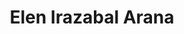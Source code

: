 ---
title: Elen Irazabal Arana
type: landing

sections:
  - block: hero
    content:
      title: Elen Irazabal Arana
      cta:
        label: '**Learn More**'
        url: '#about'
      cta_alt:
        label: View CV
        url: files/cv_elen_irazabal.pdf
      cta_note:
        label: ''
      text: |-
        **Isaac Asimov Fellow**
        
        **PhD(c) in Law and Economics** - Universidad de las Hespérides
    design:
      background:
        gradient_end: '#1976d2'
        gradient_start: '#004ba0'
        text_color_light: true
  
  - block: markdown
    id: about
    content:
      title: Biography
      text: |-
        Elen Irazabal Arana is an Isaac Asimov Fellow and PhD candidate in Law and Economics at Universidad de las Hespérides. She specializes in Artificial Intelligence law, economics, governance, and philosophy of law. 
        
        She is the author of "La Inteligencia Artificial explicada para abogados" (Artificial Intelligence Explained for Lawyers) published by Aranzadi La Ley, and runs the newsletter AdvocatusAI focused on AI and law.

        ### Interests
        - AI
        - Law and Economics  
        - Governance
        - Philosophy of Law

  - block: experience
    id: education
    content:
      title: Education
      date_format: Jan 2006
      items:
        - title: PhD(c) in Law and Economics
          company: Universidad de las Hespérides
          company_url: ''
          company_logo: 
          location: ''
          date_start: '2025-09-01'
          date_end: ''
          description: 'PhD candidate in Law and Economics'
          
        - title: "Master's degree in Economics"
          company: Universidad de las Hespérides
          company_url: ''
          company_logo: 
          location: ''
          date_start: '2024-09-01'
          date_end: '2025-06-01'
          description: "Master's degree in Economics"
          
        - title: Big Data Program
          company: University of Deusto
          company_url: ''
          company_logo: 
          location: ''
          date_start: '2017-09-01'
          date_end: '2018-06-01'
          description: 'Engineering Program in Big Data Technologies'
          
        - title: "Master's degree in International Relations"
          company: IE Business School
          company_url: ''
          company_logo: 
          location: ''
          date_start: '2013-09-01'
          date_end: '2014-06-01'
          description: 'Masters degree in International Relations'

        - title: Law Degree
          company: University of Deusto
          company_url: ''
          company_logo: 
          location: ''
          date_start: '2008-09-01'
          date_end: '2013-06-01'
          description: 'Bachelors degree in Law'
    design:
      columns: '2'

  - block: experience
    id: experience
    content:
      title: Professional Experience
      date_format: Jan 2006
      items:
        - title: Freelancer
          company: AdvocatusAI
          company_url: ''
          company_logo: 
          location: ''
          date_start: '2020-01-01'
          date_end: ''
          description: 'Curriculum development for law firms and lawyers regarding Artificial Intelligence and programming. Artificial Intelligence project consultancy for law firms.'

    design:
      columns: '2'

  - block: experience
    id: teaching
    content:
      title: Teaching
      date_format: Jan 2006
      items:
        - title: Ethics of Artificial Intelligence
          company: UC3M - Master in Computational Social Sciences
          company_url: ''
          company_logo: 
          location: 'Madrid, Spain'
          date_start: '2024-09-01'
          date_end: ''
          description: 'Teaching Ethics of Artificial Intelligence in the Masters program'
          
        - title: AI Regulation
          company: Instituto de Inteligencia Artificial (IIA) - Master in AI
          company_url: ''
          company_logo: 
          location: 'Madrid, Spain'
          date_start: '2024-09-01'
          date_end: ''
          description: 'Teaching AI Regulation in the Masters in Artificial Intelligence program'
    design:
      columns: '2'

  - block: markdown
    id: awards
    content:
      title: Awards
      text: |-
        **Best team and entrepreneurial idea in Google startup weekend 2018**

  - block: markdown
    id: publications
    content:
      title: Publications
      text: |-
        ### Books
        
        **La Inteligencia Artificial explicada para abogados** (Artificial Intelligence Explained for Lawyers)  
        *Aranzadi La Ley* | [Amazon Link](https://www.amazon.es/Inteligencia-Artificial-explicada-para-abogados/dp/8410292254)
        
        Comprehensive guide explaining Artificial Intelligence for legal professionals. Two editions published.

  - block: markdown
    id: working-papers
    content:
      title: Working Papers
      text: |-
        **The Impossibility of Ethical Calculation: Centralised AI Governance and the Suppression of Moral Discovery**
        
        The paper analyzes the ethical governance of AI through the Mises–Hayek critique of centralized planning, introducing the notion of an “impossibility of ethical calculation.” It argues that the AI Act and the GDPR impose a preventive, compliance-based model that blocks the decentralized discovery of ethical preferences and limits the adaptive capacity of information flows. The conclusion is that such centralization reduces moral autonomy and fosters regulatory capture.

  - block: markdown
    id: seminars
    content:
      title: Seminars
      text: |-
        **Seminar on Elinor Ostrom's Economic Thought**
        
        October 25-27, 2024 | Universidad Católica de Ávila
        
        Participated in an intensive seminar examining the economic theories and contributions of Nobel laureate Elinor Ostrom, focusing on commons governance and institutional analysis.

  - block: markdown
    id: popular-writing
    content:
      title: Selected Popular Writing
      text: |-
        **Blog Posts & Articles**
        
        - [Free Resources to Learn Programming and Artificial Intelligence](https://www.abogacia.es/publicaciones/blogs/blog-de-innovacion-legal/recursos-gratuitos-para-aprender-programacion-e-inteligencia-artificial/) - Spanish Bar Association (CGAE), January 2020
        
        - [Artificial Intelligence is Now Inevitable for the Legal Profession](https://www.abogacia.es/publicaciones/blogs/blog-de-innovacion-legal/la-inteligencia-artificial-ya-es-inevitable-para-la-profesion-juridica/) - Spanish Bar Association (CGAE), July 2019
        
        - [I'm Tired of Being a Lawyer, Should I Switch to Technology?](https://www.abogacia.es/publicaciones/blogs/blog-de-innovacion-legal/estoy-harta-de-ser-abogada-me-dedico-a-tecnologia/) - Spanish Bar Association (CGAE), December 2020

  - block: markdown
    id: newsletter
    content:
      title: Newsletter
      text: |-
        **AdvocatusAI**
        
        Subscribe to my newsletter for insights on AI, law, economics, and governance. Regular updates on the intersection of technology and legal practice.
        
        [Subscribe to Newsletter](https://advocatusai.substack.com/)
    design:
      columns: '1'

  - block: contact
    id: contact
    content:
      title: Contact
      subtitle:
      text: 
      email: elen@advocatusai.com
      phone: 
      appointment_url: ''
      address:
        street: 
        region: Madrid
        postcode: ''
        country: Spain
        country_code: ES
      directions: 
      contact_links: []
      autolink: true
      form:
        provider: netlify
        formspree:
          id:
        netlify:
          captcha: false
    design:
      columns: '2'
---